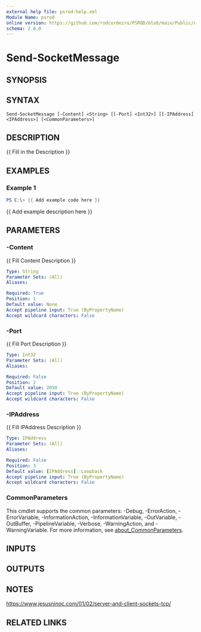 ```yaml
---
external help file: psrod-help.xml
Module Name: psrod
online version: https://github.com/rodcordeiro/PSROD/blob/main/Public/Authoral/Preventive.ps1
schema: 2.0.0
---
```


# Send-SocketMessage

## SYNOPSIS

## SYNTAX

```
Send-SocketMessage [-Content] <String> [[-Port] <Int32>] [[-IPAddress] <IPAddress>] [<CommonParameters>]
```

## DESCRIPTION
{{ Fill in the Description }}

## EXAMPLES

### Example 1
```powershell
PS C:\> {{ Add example code here }}
```

{{ Add example description here }}

## PARAMETERS

### -Content
{{ Fill Content Description }}

```yaml
Type: String
Parameter Sets: (All)
Aliases:

Required: True
Position: 1
Default value: None
Accept pipeline input: True (ByPropertyName)
Accept wildcard characters: False
```

### -Port
{{ Fill Port Description }}

```yaml
Type: Int32
Parameter Sets: (All)
Aliases:

Required: False
Position: 2
Default value: 2050
Accept pipeline input: True (ByPropertyName)
Accept wildcard characters: False
```

### -IPAddress
{{ Fill IPAddress Description }}

```yaml
Type: IPAddress
Parameter Sets: (All)
Aliases:

Required: False
Position: 3
Default value: [IPAddress]::Loopback
Accept pipeline input: True (ByPropertyName)
Accept wildcard characters: False
```

### CommonParameters
This cmdlet supports the common parameters: -Debug, -ErrorAction, -ErrorVariable, -InformationAction, -InformationVariable, -OutVariable, -OutBuffer, -PipelineVariable, -Verbose, -WarningAction, and -WarningVariable. For more information, see [about_CommonParameters](http://go.microsoft.com/fwlink/?LinkID=113216).

## INPUTS

## OUTPUTS

## NOTES
https://www.jesusninoc.com/01/02/server-and-client-sockets-tcp/

## RELATED LINKS
